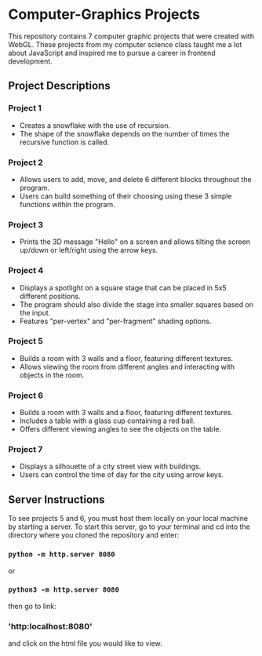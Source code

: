 # Computer-Graphics Projects

This repository contains 7 computer graphic projects that were created with WebGL. These projects from my computer science class taught me a lot about JavaScript and inspired me to pursue a career in frontend development.

## Project Descriptions

### Project 1
- Creates a snowflake with the use of recursion.
- The shape of the snowflake depends on the number of times the recursive function is called.

### Project 2
- Allows users to add, move, and delete 6 different blocks throughout the program.
- Users can build something of their choosing using these 3 simple functions within the program.

### Project 3
- Prints the 3D message "Hello" on a screen and allows tilting the screen up/down or left/right using the arrow keys.

### Project 4
- Displays a spotlight on a square stage that can be placed in 5x5 different positions.
- The program should also divide the stage into smaller squares based on the input.
- Features "per-vertex" and "per-fragment" shading options.

### Project 5
- Builds a room with 3 walls and a floor, featuring different textures.
- Allows viewing the room from different angles and interacting with objects in the room.

### Project 6
- Builds a room with 3 walls and a floor, featuring different textures.
- Includes a table with a glass cup containing a red ball.
- Offers different viewing angles to see the objects on the table.

### Project 7
- Displays a silhouette of a city street view with buildings.
- Users can control the time of day for the city using arrow keys.

## Server Instructions

To see projects 5 and 6, you must host them locally on your local machine by starting a server.
To start this server, go to your terminal and cd into the directory where you cloned the repository and enter:

### `python -m http.server 8080`
or
### `python3 -m http.server 8080`

then go to link:
### 'http:localhost:8080'
and click on the html file you would like to view.


